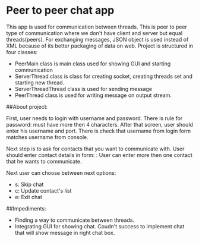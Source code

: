 # Peer to peer chat app

This app is used for communication between threads. 
This is peer to peer type of communication where we don't have client and server but equal threads(peers).
For exchanging messages, JSON object is used instead of XML because of its better packaging of data on web.
Project is structured in four classes:

- PeerMain class is main class used for showing GUI and starting communication
- ServerThread class is class for creating socket, creating threads set and starting new thread.
- ServerThreadThread class is used for sending message
- PeerThread class is used for writing message on output stream.

##About project:

First, user needs to login with username and password. There is rule for password: must have more then 4 characters. After that screen, user should enter his username and port. There is check that username from login form matches username from console. 

Next step is to ask for contacts that you want to communicate with.
User should enter contact details in form: <host-name>:<port>
User can enter more then one contact that he wants to communicate.

Next user can choose between next options:
- s: Skip chat
- c: Update contact's list
- e: Exit chat

##Impediments:

- Finding a way to communicate between threads.
- Integrating GUI for showing chat. Coudn't success to implement chat that will show message in right chat box.